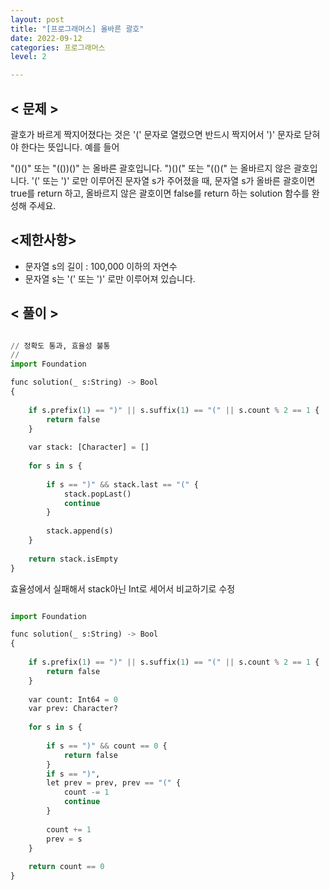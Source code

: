 ```yaml
---
layout: post
title: "[프로그래머스] 올바른 괄호"
date: 2022-09-12
categories: 프로그래머스
level: 2

---
```




## < 문제 >

괄호가 바르게 짝지어졌다는 것은 '(' 문자로 열렸으면 반드시 짝지어서 ')' 문자로 닫혀야 한다는 뜻입니다. 예를 들어

"()()" 또는 "(())()" 는 올바른 괄호입니다.
")()(" 또는 "(()(" 는 올바르지 않은 괄호입니다.
'(' 또는 ')' 로만 이루어진 문자열 s가 주어졌을 때, 문자열 s가 올바른 괄호이면 true를 return 하고, 올바르지 않은 괄호이면 false를 return 하는 solution 함수를 완성해 주세요.

## <제한사항>

- 문자열 s의 길이 : 100,000 이하의 자연수
- 문자열 s는 '(' 또는 ')' 로만 이루어져 있습니다.

## < 풀이 >

```python

// 정확도 통과, 효율성 불통
//
import Foundation

func solution(_ s:String) -> Bool
{
    
    if s.prefix(1) == ")" || s.suffix(1) == "(" || s.count % 2 == 1 {
        return false
    }
    
    var stack: [Character] = []
    
    for s in s {
        
        if s == ")" && stack.last == "(" {
            stack.popLast()
            continue
        }
        
        stack.append(s)
    }
    
    return stack.isEmpty
}

```

효율성에서 실패해서 stack아닌 Int로 세어서 비교하기로 수정


```python

import Foundation

func solution(_ s:String) -> Bool
{
    
    if s.prefix(1) == ")" || s.suffix(1) == "(" || s.count % 2 == 1 {
        return false
    }
    
    var count: Int64 = 0
    var prev: Character?
    
    for s in s {
        
        if s == ")" && count == 0 {
            return false
        }
        if s == ")", 
        let prev = prev, prev == "(" {
            count -= 1
            continue
        }
        
        count += 1
        prev = s
    }
    
    return count == 0
}

```
